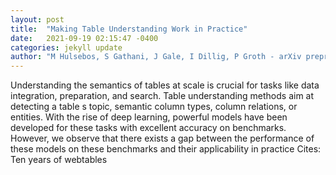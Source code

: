 ```yaml
---
layout: post
title:  "Making Table Understanding Work in Practice"
date:   2021-09-19 02:15:47 -0400
categories: jekyll update
author: "M Hulsebos, S Gathani, J Gale, I Dillig, P Groth - arXiv preprint arXiv , 2021"
---
```

Understanding the semantics of tables at scale is crucial for tasks like data integration, preparation, and search. Table understanding methods aim at detecting a table s topic, semantic column types, column relations, or entities. With the rise of deep learning, powerful models have been developed for these tasks with excellent accuracy on benchmarks. However, we observe that there exists a gap between the performance of these models on these benchmarks and their applicability in practice Cites: Ten years of webtables